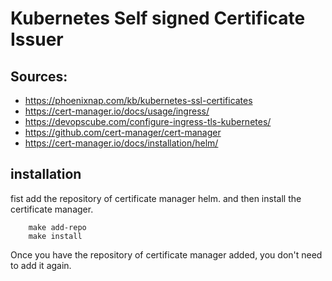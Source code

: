 # Kubernetes Self signed Certificate Issuer

## Sources: 

- https://phoenixnap.com/kb/kubernetes-ssl-certificates
- https://cert-manager.io/docs/usage/ingress/
- https://devopscube.com/configure-ingress-tls-kubernetes/
- https://github.com/cert-manager/cert-manager
- https://cert-manager.io/docs/installation/helm/

## installation

fist add the repository of certificate manager helm. and then install the certificate manager. 

``` shell
    make add-repo
    make install
```

Once you have the repository of certificate manager added, you don't need to add it again.